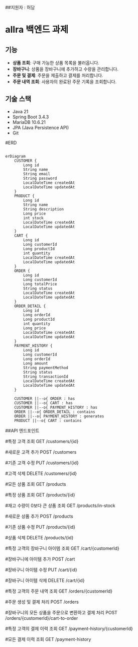 ##지원자 : 허담

# allra 백엔드 과제

## 기능
- **상품 조회**: 구매 가능한 상품 목록을 불러옵니다.
- **장바구니**: 상품을 장바구니에 추가하고 수량을 관리합니다.
- **주문 및 결제**: 주문을 제출하고 결제를 처리합니다.
- **주문 내역 조회**: 사용자의 완료된 주문 기록을 조회합니다.

## 기술 스택
- Java 21
- Spring Boot 3.4.3
- MariaDB 10.6.21
- JPA (Java Persistence API)
- Git

#ERD
```mermaid

erDiagram
    CUSTOMER {
        Long id
        String name
        String email
        String password
        LocalDateTime createdAt
        LocalDateTime updatedAt
    }
    PRODUCT {
        Long id
        String name
        String description
        Long price
        int stock
        LocalDateTime createdAt
        LocalDateTime updatedAt
    }
    CART {
        Long id
        Long customerId
        Long productId
        int quantity
        LocalDateTime createdAt
        LocalDateTime updatedAt
    }
    ORDER {
        Long id
        Long customerId
        Long totalPrice
        String status
        LocalDateTime createdAt
        LocalDateTime updatedAt
    }
    ORDER_DETAIL {
        Long id
        Long orderId
        Long productId
        int quantity
        Long price
        LocalDateTime createdAt
        LocalDateTime updatedAt
    }
    PAYMENT_HISTORY {
        Long id
        Long customerId
        Long orderId
        Long amount
        String paymentMethod
        String status
        String transactionId
        LocalDateTime createdAt
        LocalDateTime updatedAt
    }

    CUSTOMER ||--o{ ORDER : has
    CUSTOMER ||--o{ CART : has
    CUSTOMER ||--o{ PAYMENT_HISTORY : has
    ORDER ||--o{ ORDER_DETAIL : contains
    ORDER ||--o{ PAYMENT_HISTORY : generates
    PRODUCT ||--o{ CART : contains

```

##API 엔드포인트

#특정 고객 조회
GET /customers/{id}

#새로운 고객 추가
POST /customers

#기존 고객 수정
PUT /customers/{id}

#고객 삭제
DELETE /customers/{id}

#모든 상품 조회
GET /products

#특정 상품 조회
GET /products/{id}

#재고 수량이 0보다 큰 상품 조회
GET /products/in-stock

#새로운 상품 추가
POST /products

#기존 상품 수정
PUT /products/{id}

#상품 삭제
DELETE /products/{id}

#특정 고객의 장바구니 아이템 조회
GET /cart/{customerId}

#장바구니에 아이템 추가
POST /cart

#장바구니 아이템 수정
PUT /cart/{id}

#장바구니 아이템 삭제
DELETE /cart/{id}

#특정 고객의 주문 내역 조회
GET /orders/{customerId}

#주문 생성 및 결제 처리
POST /orders

#장바구니의 모든 상품을 주문으로 변환하고 결제 처리
POST /orders/{customerId}/cart-to-order

#특정 고객의 결제 이력 조회
GET /payment-history/{customerId}

#모든 결제 이력 조회
GET /payment-history
